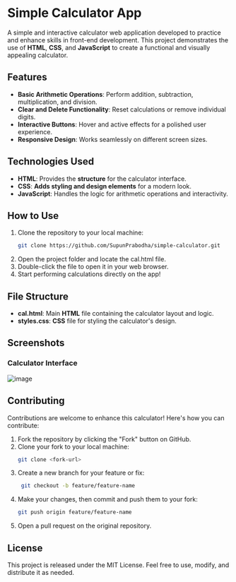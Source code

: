 # Simple Calculator App  

A simple and interactive calculator web application developed to practice and enhance skills in front-end development. This project demonstrates the use of **HTML**, **CSS**, and **JavaScript** to create a functional and visually appealing calculator.  

## Features  

- **Basic Arithmetic Operations**: Perform addition, subtraction, multiplication, and division.  
- **Clear and Delete Functionality**: Reset calculations or remove individual digits.  
- **Interactive Buttons**: Hover and active effects for a polished user experience.  
- **Responsive Design**: Works seamlessly on different screen sizes.  

## Technologies Used  

- **HTML**: Provides the **structure** for the calculator interface.  
- **CSS**: **Adds styling and design elements** for a modern look.  
- **JavaScript**: Handles the logic for arithmetic operations and interactivity.  

## How to Use  

1. Clone the repository to your local machine:  
   ```bash  
   git clone https://github.com/SupunPrabodha/simple-calculator.git  
2. Open the project folder and locate the cal.html file.
3. Double-click the file to open it in your web browser.
4. Start performing calculations directly on the app!
   
## File Structure

- **cal.html**: Main **HTML** file containing the calculator layout and logic.
- **styles.css**: **CSS** file for styling the calculator's design.

## Screenshots

### Calculator Interface

![image](https://github.com/user-attachments/assets/7c2a6192-c69a-499e-8982-87bd2a5e332e)

## Contributing

Contributions are welcome to enhance this calculator! Here's how you can contribute:

1. Fork the repository by clicking the "Fork" button on GitHub.
2. Clone your fork to your local machine:
   ```bash
   git clone <fork-url>
3. Create a new branch for your feature or fix:
   ```bash
    git checkout -b feature/feature-name
4. Make your changes, then commit and push them to your fork:
   ```bash
   git push origin feature/feature-name  

5. Open a pull request on the original repository.

## License

This project is released under the MIT License. Feel free to use, modify, and distribute it as needed.
